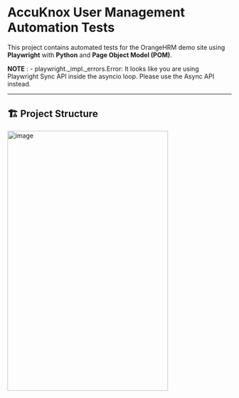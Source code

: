 # AccuKnox User Management Automation Tests

This project contains automated tests for the OrangeHRM demo site using **Playwright** with **Python** and **Page Object Model (POM)**.

**NOTE** : - playwright._impl._errors.Error: It looks like you are using Playwright Sync API inside the asyncio loop.
Please use the Async API instead.

---

## 🏗 Project Structure
<img width="361" height="583" alt="image" src="https://github.com/user-attachments/assets/522051f9-59c7-4369-84d7-22efefd061e1" />



